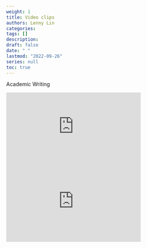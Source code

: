 ```yaml
---
weight: 1
title: Video clips
authors: Lenny Lin
categories: 
tags: []
description: 
draft: false
date: " "
lastmod: "2022-09-26"
series: null
toc: true
---
```


Academic Writing  
<iframe width="360" height="200" src="https://www.youtube.com/embed/trlvkxSs0hs?list=PL8_xPU5epJdeESYLSjhNhE7BuNvowfY0L" title="Academic Writing: Why It Matters to Scientists and Engineers" frameborder="0" allow="accelerometer; autoplay; clipboard-write; encrypted-media; gyroscope; picture-in-picture" allowfullscreen></iframe>

<iframe width="360" height="200" src="https://www.youtube.com/embed/itLfYxa9Thw?list=PLJSPTc0K-PlTaEBbDi5e15O6a4AMQlqwg" title="APA Referencing" frameborder="0" allow="accelerometer; autoplay; clipboard-write; encrypted-media; gyroscope; picture-in-picture" allowfullscreen></iframe>
